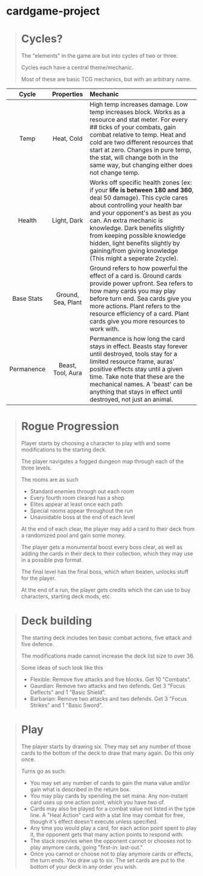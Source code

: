 # cardgame-project
  > # Cycles?
  > The "elements" in the game are but into cycles of two or three.
  >
  > Cycles each have a central theme/mechanic.
  >
  > Most of these are basic TCG mechanics, but with an arbitrary name.


|Cycle|Properties|Mechanic|
|:---:|:---:|:---|
|Temp|Heat, Cold|High temp increases damage. Low temp increases block. Works as a resource and stat meter. For every ## ticks of your combats, gain combat relative to temp. Heat and cold are two different resources that start at zero. Changes in pure temp, the stat, will change both in the same way, but changing either does not change temp.|
|Health|Light, Dark|Works off specific health zones (ex: if your **life is between 180 and 360**, deal 50 damage). This cycle cares about controlling your health bar and your opponent's as best as you can. An extra mechanic is knowledge. Dark benefits slightly from keeping possible knowledge hidden, light benefits slightly by gaining/from giving knowledge (This might a seperate 2cycle).|
|Base Stats|Ground, Sea, Plant|Ground refers to how powerful the effect of a card is. Ground cards provide power upfront. Sea refers to how many cards you may play before turn end. Sea cards give you more actions. Plant refers to the resource efficiency of a card. Plant cards give you more resources to work with.|
|Permanence|Beast, Tool, Aura|Permanence is how long the card stays in effect. Beasts stay forever until destroyed, tools stay for a limited resource frame, auras' positive effects stay until a given time. Take note that these are the mechanical names. A 'beast' can be anything that stays in effect until destroyed, not just an animal.|

> # Rogue Progression
> Player starts by choosing a character to play with and some modifications to the starting deck.
> 
> The player navigates a fogged dungeon map through each of the three levels.
>
> The rooms are as such
> - Standard enemies through out each room
> - Every fourth room cleared has a shop
> - Elites appear at least once each path
> - Special rooms appear throughout the run
> - Unavoidable boss at the end of each level
>
> At the end of each clear, the player may add a card to their deck from a randomized pool and gain some money.
>
> The player gets a monumental boost every boss clear, as well as adding the cards in their deck to their collection, which they may use in a possible pvp format.
>
> The final level has the final boss, which when beaten, unlocks stuff for the player.
>
> At the end of a run, the player gets credits which the can use to buy characters, starting deck mods, etc.

> # Deck building
> The starting deck includes ten basic combat actions, five attack and five defence.
>
> The modifications made cannot increase the deck list size to over 36.
>
> Some ideas of such look like this
> - Flexible: Remove five attacks and five blocks. Get 10 "Combats".
> - Gaurdian: Remove two attacks and two defends. Get 3 "Focus Deflects" and 1 "Basic Shield".
> - Barbarian: Remove two attacks and two defends. Get 3 "Focus Strikes" and 1 "Basic Sword".

> # Play
> The player starts by drawing six. They may set any number of those cards to the bottom of the deck to draw that many again. Do this only once.
>
> Turns go as such:
> - You may set any number of cards to gain the mana value and/or gain what is described in the return box.
> - You may play cards by spending the set mana. Any non-instant card uses up one action point, which you have two of.
> - Cards may also be played for a combat value not listed in the type line. A "Heal Action" card with a stat line may combat for free, though it's effect doesn't execute unless specified.
> - Any time you would play a card, for each action point spent to play it, the opponent gets that many action points to respond with.
> - The stack resovles when the opponent cannot or chooses not to play anymore cards, going "first-in: last-out."
> - Once you cannot or choose not to play anymore cards or effects, the turn ends. You draw up to six. The set cards are put to the bottom of your deck in any order you wish.
